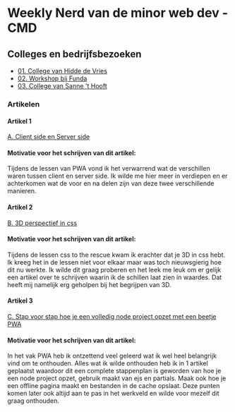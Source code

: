 # Weekly Nerd van de minor web dev - CMD

## Colleges en bedrijfsbezoeken
- [01. College van Hidde de Vries](https://github.com/ManoukK/weekly-nerd-1920/wiki/01.-College-van-Hidde-de-Vries)
- [02. Workshop bij Funda](https://github.com/ManoukK/weekly-nerd-1920/wiki/02.-Workshop-bij-Funda)
- [03. College van Sanne 't Hooft](https://github.com/ManoukK/weekly-nerd-1920/wiki/03.-College-van-Sanne-'t-Hooft)

### Artikelen 

#### Artikel 1
[A. Client side en Server side](https://github.com/ManoukK/weekly-nerd-1920/wiki/A.-Client-side-en-Server-side)
#### Motivatie voor het schrijven van dit artikel: 
Tijdens de lessen van PWA vond ik het verwarrend wat de verschillen waren tussen client en server side. Ik wilde me hier meer in verdiepen en er achterkomen wat de voor en na delen zijn van deze twee verschillende manieren. 

#### Artikel 2
[B. 3D perspectief in css](https://github.com/ManoukK/weekly-nerd-1920/wiki/B.-3D-perspectief-in-css)
#### Motivatie voor het schrijven van dit artikel: 
Tijdens de lessen css to the rescue kwam ik erachter dat je 3D in css hebt. Ik kreeg het in de lessen niet voor elkaar maar was toch nieuwsgierig hoe dit nu werkte. Ik wilde dit graag proberen en het leek me leuk om er gelijk een artikel over te schrijven waarin ik de schillen laat zien in waardes. Dat heeft mij namelijk erg geholpen bij het begrijpen van 3D. 

#### Artikel 3
[C. Stap voor stap hoe je een volledig node project opzet met een beetje PWA](https://github.com/ManoukK/weekly-nerd-1920/wiki/C.-Stap-voor-stap-hoe-je-een-volledig-node-project-opzet-met-een-beetje-PWA)
#### Motivatie voor het schrijven van dit artikel:  
In het vak PWA heb ik ontzettend veel geleerd wat ik wel heel belangrijk vind om te onthouden. Alles wat ik wilde onthouden heb ik in 1 artikel geplaatst waardoor dit een complete stappenplan is geworden van hoe je een node project opzet, gebruik maakt van ejs en partials. Maak ook hoe je een offline pagina maakt en bestanden in de cache opslaat. Deze punten komen later ook altijd aan te pas in het werkveld en wilde voor mezelf dit graag onthouden. 





